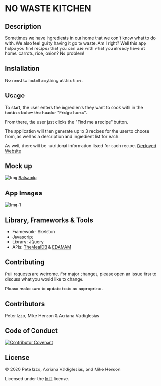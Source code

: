 # NO WASTE KITCHEN

## Description
Sometimes we have ingredients in our home that we don't know what to do with. We also feel guilty having it go to waste. Am I right? Well this app helps you find recipes that you can use with what you already have at home. carrots, rice, onion? No problem!  

## Installation
No need to install anything at this time. 

## Usage

To start, the user enters the ingredients they want to cook with in the textbox below the header "Fridge Items".

From there, the user just clicks the "Find me a recipe" button.

The application will then generate up to 3 recipes for the user to choose from, as well as a description and ingredient list for each.

As well, there will be nutritional information listed for each recipe.
[Deployed Website](https://adrianavv1.github.io/No-Waste-Kitchen/)
## Mock up 
![Img](https://github.com/adrianavv1/No-Waste-Kitchen/blob/main/images%2F0001.jpg)
[Balsamiq](https://balsamiq.com/)
## App Images
![Img-1](https://github.com/adrianavv1/No-Waste-Kitchen/blob/e1090eab069239f9c33a9c5d465d757012a356e6/images%2FScreenshot%202020-12-17%20103557.png)


## Library, Frameworks & Tools
* Framework- Skeleton
* Javascript
* Library: JQuery
* APIs: [TheMealDB](https://www.themealdb.com/api.php) & 
        [EDAMAM](https://developer.edamam.com/edamam-docs-nutrition-api)
## Contributing
Pull requests are welcome. For major changes, please open an issue first to discuss what you would like to change.

Please make sure to update tests as appropriate.

## Contributors

Peter Izzo, Mike Henson & Adriana Valdiglesias

## Code of Conduct

[![Contributor Covenant](https://img.shields.io/badge/Contributor%20Covenant-v2.0%20adopted-ff69b4.svg)](code_of_conduct.md)  

## License

&copy; 2020 Pete Izzo, Adriana Valdiglesias, and Mike Henson

Licensed under the [MIT](LICENSE.txt) license.
